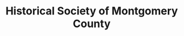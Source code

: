 ---
layout: repo
title: "Historical Society of Montgomery County"
id: 14260
permalink: repos/14260/
---